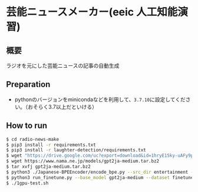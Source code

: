 # 芸能ニュースメーカー(eeic 人工知能演習)

## 概要
ラジオを元にした芸能ニュースの記事の自動生成

## Preparation
- pythonのバージョンをminicondaなどを利用して、`3.7.10`に設定してください。（おそらく3.7以上だといける）

## How to run
```bash
$ cd radio-news-make
$ pip3 install -r requirements.txt
$ pip3 install -r laughter-detection/requirements.txt
$ wget "https://drive.google.com/uc?export=download&id=1hryE15ky-uAFy9pFPXix5d5epJ23HUzR" -O ./laughter-detection/suda_komatsu.wav
$ wget https://www.nama.ne.jp/models/gpt2ja-medium.tar.bz2
$ tar xvfj gpt2ja-medium.tar.bz2
$ python3 ./Japanese-BPEEncoder/encode_bpe.py --src_dir entertainment --dst_file finetune
$ python3 run_finetune.py --base_model gpt2ja-medium --dataset finetune.npz --run_name gpt2ja-finetune_run1
$ ./1gpu-test.sh
```
